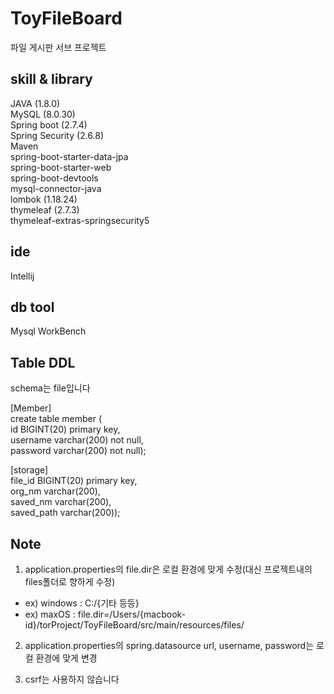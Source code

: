 # ToyFileBoard

파일 게시판 서브 프로젝트

## skill & library  
 
JAVA (1.8.0)  
MySQL (8.0.30)  
Spring boot (2.7.4)  
Spring Security (2.6.8)  
Maven  
spring-boot-starter-data-jpa  
spring-boot-starter-web  
spring-boot-devtools  
mysql-connector-java  
lombok (1.18.24)  
thymeleaf (2.7.3)  
thymeleaf-extras-springsecurity5  

## ide

Intellij

## db tool

Mysql WorkBench

## Table DDL
schema는 file입니다  

[Member]  
create table member (  
id BIGINT(20) primary key,  
username varchar(200) not null,  
password varchar(200) not null);  

[storage]  
file_id BIGINT(20) primary key,  
org_nm varchar(200),  
saved_nm varchar(200),  
saved_path varchar(200));  

## Note  
1. application.properties의 file.dir은 로컬 환경에 맞게 수정(대신 프로젝트내의 files폴더로 향하게 수정)  
- ex) windows : C:/{기타 등등}
- ex) maxOS : file.dir=/Users/{macbook-id}/torProject/ToyFileBoard/src/main/resources/files/  

2. application.properties의 spring.datasource url, username, password는 로컬 환경에 맞게 변경  

3. csrf는 사용하지 않습니다